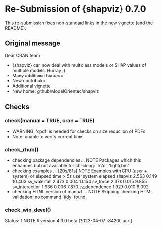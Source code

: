# Re-Submission of {shapviz} 0.7.0

This re-submission fixes non-standard links in the new vignette (and the README).

## Original message

Dear CRAN team. 

- {shapviz} can now deal with multiclass models or SHAP values of multiple models. Hurray ;).
- Many additional features
- New contributor
- Additional vignette
- New home: github/ModelOriented/shapviz

## Checks

### check(manual = TRUE, cran = TRUE) 

- WARNING: 'qpdf' is needed for checks on size reduction of PDFs
- Note: unable to verify current time

### check_rhub()

* checking package dependencies ... NOTE
Packages which this enhances but not available for checking:
  'h2o', 'lightgbm'
* checking examples ... [20s/81s] NOTE
Examples with CPU (user + system) or elapsed time > 5s
                user system elapsed
shapviz        2.563  0.149  10.403
sv_waterfall   2.473  0.004  10.154
sv_force       2.378  0.015   9.855
sv_interaction 1.936  0.006   7.870
sv_dependence  1.929  0.010   8.092
* checking HTML version of manual ... NOTE
Skipping checking HTML validation: no command 'tidy' found


### check_win_devel()

Status: 1 NOTE
R version 4.3.0 beta (2023-04-07 r84200 ucrt)

